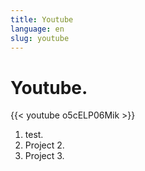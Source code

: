 ```yaml
---
title: Youtube
language: en
slug: youtube
---
```


# Youtube.

{{< youtube o5cELP06Mik >}}

1. test.
2. Project 2.
3. Project 3.
